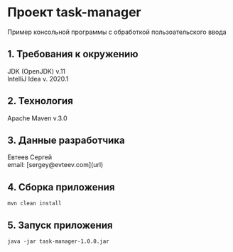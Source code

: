 <h1> Проект task-manager</h1>
Пример консольной программы с обработкой пользоательского ввода
<br/>
<h2>1. Требования к окружению</h2>
JDK (OpenJDK) v.11
<br/>
IntelliJ Idea v. 2020.1
<h2>2. Технология</h2>
Apache Maven v.3.0
<h2>3. Данные разработчика</h2>
Евтеев Сергей
<br/>
email: [sergey@evteev.com](url)
<h2>4. Сборка приложения</h2>

```
mvn clean install
```

<h2>5. Запуск приложения</h2>

```
java -jar task-manager-1.0.0.jar
```